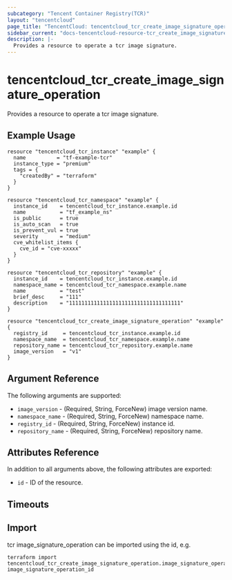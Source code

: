 ```yaml
---
subcategory: "Tencent Container Registry(TCR)"
layout: "tencentcloud"
page_title: "TencentCloud: tencentcloud_tcr_create_image_signature_operation"
sidebar_current: "docs-tencentcloud-resource-tcr_create_image_signature_operation"
description: |-
  Provides a resource to operate a tcr image signature.
---
```


# tencentcloud_tcr_create_image_signature_operation

Provides a resource to operate a tcr image signature.

## Example Usage

```hcl
resource "tencentcloud_tcr_instance" "example" {
  name          = "tf-example-tcr"
  instance_type = "premium"
  tags = {
    "createdBy" = "terraform"
  }
}

resource "tencentcloud_tcr_namespace" "example" {
  instance_id    = tencentcloud_tcr_instance.example.id
  name           = "tf_example_ns"
  is_public      = true
  is_auto_scan   = true
  is_prevent_vul = true
  severity       = "medium"
  cve_whitelist_items {
    cve_id = "cve-xxxxx"
  }
}

resource "tencentcloud_tcr_repository" "example" {
  instance_id    = tencentcloud_tcr_instance.example.id
  namespace_name = tencentcloud_tcr_namespace.example.name
  name           = "test"
  brief_desc     = "111"
  description    = "111111111111111111111111111111111111"
}

resource "tencentcloud_tcr_create_image_signature_operation" "example" {
  registry_id     = tencentcloud_tcr_instance.example.id
  namespace_name  = tencentcloud_tcr_namespace.example.name
  repository_name = tencentcloud_tcr_repository.example.name
  image_version   = "v1"
}
```

## Argument Reference

The following arguments are supported:

* `image_version` - (Required, String, ForceNew) image version name.
* `namespace_name` - (Required, String, ForceNew) namespace name.
* `registry_id` - (Required, String, ForceNew) instance id.
* `repository_name` - (Required, String, ForceNew) repository name.

## Attributes Reference

In addition to all arguments above, the following attributes are exported:

* `id` - ID of the resource.



## Timeouts

<no value>


## Import

tcr image_signature_operation can be imported using the id, e.g.

```
terraform import tencentcloud_tcr_create_image_signature_operation.image_signature_operation image_signature_operation_id
```

